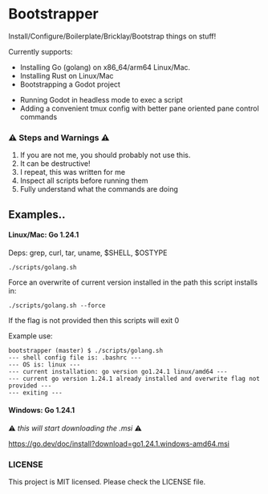 # Bootstrapper

Install/Configure/Boilerplate/Bricklay/Bootstrap things on stuff!

Currently supports:

* Installing Go (golang) on x86_64/arm64 Linux/Mac.
* Installing Rust on Linux/Mac
* Bootstrapping a Godot project
- Running Godot in headless mode to exec a script
- Adding a convenient tmux config with better pane oriented pane control commands

### :warning: Steps and Warnings :warning:

1. If you are not me, you should probably not use this.
1. It can be destructive!
1. I repeat, this was written for me
1. Inspect all scripts before running them
1. Fully understand what the commands are doing

## Examples..

#### Linux/Mac: Go 1.24.1

Deps: grep, curl, tar, uname, $SHELL, $OSTYPE

`./scripts/golang.sh`

Force an overwrite of current version installed in the path this script installs in:

`./scripts/golang.sh --force`

If the flag is not provided then this scripts will exit 0

Example use:

```console
bootstrapper (master) $ ./scripts/golang.sh
--- shell config file is: .bashrc ---
--- OS is: linux ---
--- current installation: go version go1.24.1 linux/amd64 ---
--- current go version 1.24.1 already installed and overwrite flag not provided ---
--- exiting ---
```

#### Windows: Go 1.24.1

:warning: _this will start downloading the .msi_ :warning:

https://go.dev/doc/install?download=go1.24.1.windows-amd64.msi

### LICENSE

This project is MIT licensed. Please check the LICENSE file.
